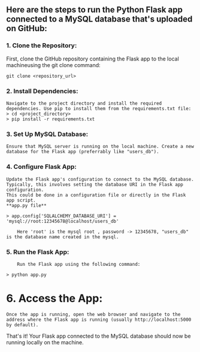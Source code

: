 ## Here are the steps to run the Python Flask app connected to a MySQL database that's uploaded on GitHub:

### 1. Clone the Repository:

First, clone the GitHub repository containing the Flask app to the local machineusing the git clone command:
```
git clone <repository_url>
```
	
### 2. Install Dependencies:
	Navigate to the project directory and install the required dependencies. Use pip to install them from the requirements.txt file:
	> cd <project_directory>
	> pip install -r requirements.txt
 
### 3. Set Up MySQL Database:
	Ensure that MySQL server is running on the local machine. Create a new database for the Flask app (preferrably like "users_db").

### 4. Configure Flask App:
	Update the Flask app's configuration to connect to the MySQL database. Typically, this involves setting the database URI in the Flask app configuration.
 	This could be done in a configuration file or directly in the Flask app script.
	**app.py file**
 
 	> app.config['SQLALCHEMY_DATABASE_URI'] = 'mysql://root:12345678@localhost/users_db' 
	
		Here 'root' is the mysql root , password -> 12345678, "users_db" is the database name created in the mysql.
	
### 5. Run the Flask App:
		Run the Flask app using the following command:

	> python app.py
 
# 6. Access the App:
	Once the app is running, open the web browser and navigate to the address where the Flask app is running (usually http://localhost:5000 by default).

That's it! Your Flask app connected to the MySQL database should now be running locally on the machine.
